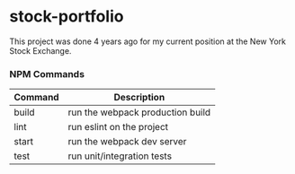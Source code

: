 # stock-portfolio

This project was done 4 years ago for my current position at the New York Stock Exchange.

### NPM Commands

| Command  | Description |
| ------------- | ------------- |
| build  | run the webpack production build  |
| lint | run eslint on the project |
| start | run the webpack dev server |
| test | run unit/integration tests  |
